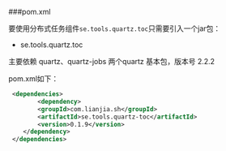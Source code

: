 ###pom.xml

要使用分布式任务组件`se.tools.quartz.toc`只需要引入一个jar包：


* se.tools.quartz.toc

 主要依赖 quartz、quartz-jobs 两个quartz 基本包，版本号 2.2.2


pom.xml如下：


```xml
 <dependencies>
        <dependency>
		<groupId>com.lianjia.sh</groupId>
		<artifactId>se.tools.quartz-toc</artifactId>
		<version>0.1.9</version>
	</dependency>
 </dependencies>
```
